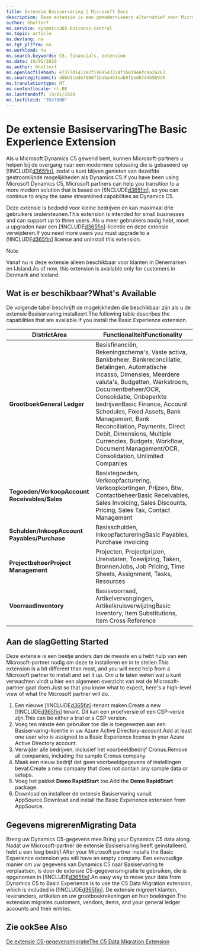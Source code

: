 ```yaml
---
title: Extensie Basiservaring | Microsoft Docs
description: Deze extensie is een gemoderniseerd alternatief voor Microsoft Dynamics C5.
author: bholtorf
ms.service: dynamics365-business-central
ms.topic: article
ms.devlang: na
ms.tgt_pltfrm: na
ms.workload: na
ms.search.keywords: C5, financials, extension
ms.date: 10/01/2020
ms.author: bholtorf
ms.openlocfilehash: e7377d1413e2f1969543374f1b819e6fc8a2a263
ms.sourcegitcommit: ddbb5cede750df1baba4b3eab8fbed6744b5b9d6
ms.translationtype: HT
ms.contentlocale: nl-BE
ms.lasthandoff: 10/01/2020
ms.locfileid: "3927800"
---
```

# <a name="the-basic-experience-extension"></a><span data-ttu-id="2c322-103">De extensie Basiservaring</span><span class="sxs-lookup"><span data-stu-id="2c322-103">The Basic Experience Extension</span></span>
<span data-ttu-id="2c322-104">Als u Microsoft Dynamics C5 gewend bent, kunnen Microsoft-partners u helpen bij de overgang naar een modernere oplossing die is gebaseerd op [!INCLUDE[d365fin](includes/d365fin_md.md)], zodat u kunt blijven genieten van dezelfde gestroomlijnde mogelijkheden als Dynamics C5.</span><span class="sxs-lookup"><span data-stu-id="2c322-104">If you have been using Microsoft Dynamics C5, Microsoft partners can help you transition to a more modern solution that is based on [!INCLUDE[d365fin](includes/d365fin_md.md)], so you can continue to enjoy the same streamlined capabilities as Dynamics C5.</span></span>

<span data-ttu-id="2c322-105">Deze extensie is bedoeld voor kleine bedrijven en kan maximaal drie gebruikers ondersteunen.</span><span class="sxs-lookup"><span data-stu-id="2c322-105">This extension is intended for small businesses and can support up to three users.</span></span> <span data-ttu-id="2c322-106">Als u meer gebruikers nodig hebt, moet u upgraden naar een [!INCLUDE[d365fin](includes/d365fin_md.md)]-licentie en deze extensie verwijderen.</span><span class="sxs-lookup"><span data-stu-id="2c322-106">If you need more users you must upgrade to a [!INCLUDE[d365fin](includes/d365fin_md.md)] license and uninstall this extension.</span></span>

> [!NOTE]
> <span data-ttu-id="2c322-107">Vanaf nu is deze extensie alleen beschikbaar voor klanten in Denemarken en IJsland.</span><span class="sxs-lookup"><span data-stu-id="2c322-107">As of now, this extension is available only for customers in Denmark and Iceland.</span></span> 

## <a name="whats-available"></a><span data-ttu-id="2c322-108">Wat is er beschikbaar?</span><span class="sxs-lookup"><span data-stu-id="2c322-108">What's Available</span></span>
<span data-ttu-id="2c322-109">De volgende tabel beschrijft de mogelijkheden die beschikbaar zijn als u de extensie Basiservaring installeert.</span><span class="sxs-lookup"><span data-stu-id="2c322-109">The following table describes the capabilities that are available if you install the Basic Experience extension.</span></span>

|<span data-ttu-id="2c322-110">District</span><span class="sxs-lookup"><span data-stu-id="2c322-110">Area</span></span>  |<span data-ttu-id="2c322-111">Functionaliteit</span><span class="sxs-lookup"><span data-stu-id="2c322-111">Functionality</span></span>  |
|---------|---------|
|<span data-ttu-id="2c322-112">**Grootboek**</span><span class="sxs-lookup"><span data-stu-id="2c322-112">**General Ledger**</span></span> |<span data-ttu-id="2c322-113">Basisfinanciën, Rekeningschema's, Vaste activa, Bankbeheer, Bankreconciliatie, Betalingen, Automatische incasso, Dimensies, Meerdere valuta's, Budgetten, Werkstroom, Documentbeheer/OCR, Consolidatie, Onbeperkte bedrijven</span><span class="sxs-lookup"><span data-stu-id="2c322-113">Basic Finance, Account Schedules, Fixed Assets, Bank Management, Bank Reconciliation, Payments, Direct Debit, Dimensions, Multiple Currencies, Budgets, Workflow, Document Management/OCR, Consolidation, Unlimited Companies</span></span>|
|<span data-ttu-id="2c322-114">**Tegoeden/Verkoop**</span><span class="sxs-lookup"><span data-stu-id="2c322-114">**Account Receivables/Sales**</span></span> |<span data-ttu-id="2c322-115">Basistegoeden, Verkoopfacturering, Verkoopkortingen, Prijzen, Btw, Contactbeheer</span><span class="sxs-lookup"><span data-stu-id="2c322-115">Basic Receivables, Sales Invoicing, Sales Discounts, Pricing, Sales Tax, Contact Management</span></span> |
|<span data-ttu-id="2c322-116">**Schulden/Inkoop**</span><span class="sxs-lookup"><span data-stu-id="2c322-116">**Account Payables/Purchase**</span></span> |<span data-ttu-id="2c322-117">Basisschulden, Inkoopfacturering</span><span class="sxs-lookup"><span data-stu-id="2c322-117">Basic Payables, Purchase Invoicing</span></span> |
|<span data-ttu-id="2c322-118">**Projectbeheer**</span><span class="sxs-lookup"><span data-stu-id="2c322-118">**Project Management**</span></span> |<span data-ttu-id="2c322-119">Projecten, Projectprijzen, Urenstaten, Toewijzing, Taken, Bronnen</span><span class="sxs-lookup"><span data-stu-id="2c322-119">Jobs, Job Pricing, Time Sheets, Assignment, Tasks, Resources</span></span> |
|<span data-ttu-id="2c322-120">**Voorraad**</span><span class="sxs-lookup"><span data-stu-id="2c322-120">**Inventory**</span></span> |<span data-ttu-id="2c322-121">Basisvoorraad, Artikelvervangingen, Artikelkruisverwijzing</span><span class="sxs-lookup"><span data-stu-id="2c322-121">Basic Inventory, Item Substitutions, Item Cross Reference</span></span> |

## <a name="getting-started"></a><span data-ttu-id="2c322-122">Aan de slag</span><span class="sxs-lookup"><span data-stu-id="2c322-122">Getting Started</span></span>
<span data-ttu-id="2c322-123">Deze extensie is een beetje anders dan de meeste en u hebt hulp van een Microsoft-partner nodig om deze te installeren en in te stellen.</span><span class="sxs-lookup"><span data-stu-id="2c322-123">This extension is a bit different than most, and you will need help from a Microsoft partner to install and set it up.</span></span> <span data-ttu-id="2c322-124">Om u te laten weten wat u kunt verwachten vindt u hier een algemeen overzicht van wat de Microsoft-partner gaat doen.</span><span class="sxs-lookup"><span data-stu-id="2c322-124">Just so that you know what to expect, here's a high-level view of what the Microsoft partner will do.</span></span>

1. <span data-ttu-id="2c322-125">Een nieuwe [!INCLUDE[d365fin](includes/d365fin_md.md)]-tenant maken.</span><span class="sxs-lookup"><span data-stu-id="2c322-125">Create a new [!INCLUDE[d365fin](includes/d365fin_md.md)] tenant.</span></span> <span data-ttu-id="2c322-126">Dit kan een proefversie of een CSP-versie zijn.</span><span class="sxs-lookup"><span data-stu-id="2c322-126">This can be either a trial or a CSP version.</span></span>
2. <span data-ttu-id="2c322-127">Voeg ten minste één gebruiker toe die is toegewezen aan een Basiservaring-licentie in uw Azure Active Directory-account.</span><span class="sxs-lookup"><span data-stu-id="2c322-127">Add at least one user who is assigned to a Basic Experience license in your Azure Active Directory account.</span></span>
3. <span data-ttu-id="2c322-128">Verwijder alle bedrijven, inclusief het voorbeeldbedrijf Cronus.</span><span class="sxs-lookup"><span data-stu-id="2c322-128">Remove all companies, including the sample Cronus company.</span></span>
4. <span data-ttu-id="2c322-129">Maak een nieuw bedrijf dat geen voorbeeldgegevens of instellingen bevat.</span><span class="sxs-lookup"><span data-stu-id="2c322-129">Create a new company that does not contain any sample data or setups.</span></span>
5. <span data-ttu-id="2c322-130">Voeg het pakket **Demo RapidStart** toe.</span><span class="sxs-lookup"><span data-stu-id="2c322-130">Add the **Demo RapidStart** package.</span></span> <!--what does the pockage contain?-->
6. <span data-ttu-id="2c322-131">Download en installeer de extensie Basiservaring vanuit AppSource.</span><span class="sxs-lookup"><span data-stu-id="2c322-131">Download and install the Basic Experience extension from AppSource.</span></span>

## <a name="migrating-data"></a><span data-ttu-id="2c322-132">Gegevens migreren</span><span class="sxs-lookup"><span data-stu-id="2c322-132">Migrating Data</span></span>
<span data-ttu-id="2c322-133">Breng uw Dynamics C5-gegevens mee.</span><span class="sxs-lookup"><span data-stu-id="2c322-133">Bring your Dynamics C5 data along.</span></span> <span data-ttu-id="2c322-134">Nadat uw Microsoft-partner de extensie Basiservaring heeft geïnstalleerd, hebt u een leeg bedrijf.</span><span class="sxs-lookup"><span data-stu-id="2c322-134">After your Microsoft partner installs the Basic Experience extension you will have an empty company.</span></span> <span data-ttu-id="2c322-135">Een eenvoudige manier om uw gegevens van Dynamics C5 naar Basiservaring te verplaatsen, is door de extensie C5-gegevensmigratie te gebruiken, die is opgenomen in [!INCLUDE[d365fin](includes/d365fin_md.md)].</span><span class="sxs-lookup"><span data-stu-id="2c322-135">An easy way to move your data from Dynamics C5 to Basic Experience is to use the C5 Data Migration extension, which is included in [!INCLUDE[d365fin](includes/d365fin_md.md)].</span></span> <span data-ttu-id="2c322-136">De extensie migreert klanten, leveranciers, artikelen en uw grootboekrekeningen en hun boekingen.</span><span class="sxs-lookup"><span data-stu-id="2c322-136">The extension migrates customers, vendors, items, and your general ledger accounts and their entries.</span></span>

## <a name="see-also"></a><span data-ttu-id="2c322-137">Zie ook</span><span class="sxs-lookup"><span data-stu-id="2c322-137">See Also</span></span>
[<span data-ttu-id="2c322-138">De extensie C5-gegevensmigratie</span><span class="sxs-lookup"><span data-stu-id="2c322-138">The C5 Data Migration Extension</span></span>](ui-extensions-c5-data-migration.md)